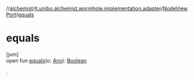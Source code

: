 //[alchemist](../../../index.md)/[it.unibo.alchemist.wormhole.implementation.adapter](../index.md)/[NodeViewPort](index.md)/[equals](equals.md)

# equals

[jvm]\
open fun [equals](equals.md)(o: [Any](https://kotlinlang.org/api/latest/jvm/stdlib/kotlin/-any/index.html)): [Boolean](https://kotlinlang.org/api/latest/jvm/stdlib/kotlin/-boolean/index.html)

.
